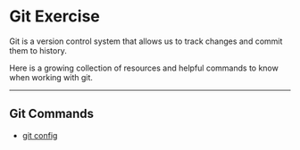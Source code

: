 # Git Exercise 

Git is a version control system that allows us to track changes and commit them to history.

Here is a growing collection of resources and helpful commands to know when working with git.

---
## Git Commands
- [git config](./commands/config.md)

